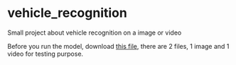 # vehicle_recognition
Small project about vehicle recognition on a image or video

Before you run the model, download [this file](https://drive.google.com/file/d/1rrDta3ywRs8I1CzmnZm52ovTPo9oM8DT/view?usp=sharing), there are 2 files, 1 image and 1 video for testing purpose.
